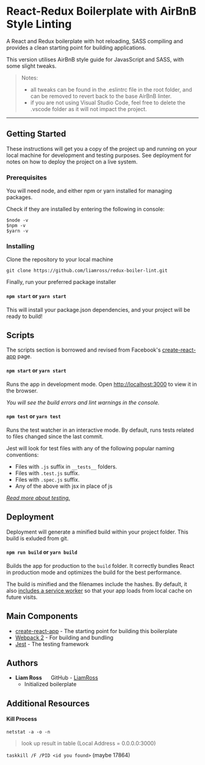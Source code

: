 # React-Redux Boilerplate with AirBnB Style Linting 

A React and Redux boilerplate with hot reloading, SASS compiling and provides a clean starting point for building applications.

This version utilises AirBnB style guide for JavasScript and SASS, with some slight tweaks.

> Notes: 
> * all tweaks can be found in the .eslintrc file in the root folder, and can be removed to revert back to the base AirBnB linter.
> * if you are not using Visual Studio Code, feel free to delete the .vscode folder as it will not impact the project.

---

## Getting Started

These instructions will get you a copy of the project up and running on your local machine for development and testing purposes. See deployment for notes on how to deploy the project on a live system.

### Prerequisites

You will need node, and either npm or yarn installed for managing packages.

Check if they are installed by entering the following in console:
```
$node -v
$npm -v
$yarn -v
```

### Installing

Clone the repository to your local machine

```
git clone https://github.com/liamross/redux-boiler-lint.git
```

Finally, run your preferred package installer
#### `npm start` or `yarn start`

This will install your package.json dependencies, and your project will be ready to build!

## Scripts

The scripts section is borrowed and revised from Facebook's [create-react-app](https://github.com/facebookincubator/create-react-app#npm-start-or-yarn-start) page.

#### `npm start` or `yarn start`

Runs the app in development mode.
Open [http://localhost:3000](http://localhost:3000) to view it in the browser.

*You will see the build errors and lint warnings in the console.*

#### `npm test` or `yarn test`

Runs the test watcher in an interactive mode.
By default, runs tests related to files changed since the last commit.

Jest will look for test files with any of the following popular naming conventions:

* Files with `.js` suffix in `__tests__` folders.
* Files with `.test.js` suffix.
* Files with `.spec.js` suffix.
* Any of the above with jsx in place of js

*[Read more about testing.](https://github.com/facebookincubator/create-react-app/blob/master/packages/react-scripts/template/README.md#running-tests)*

## Deployment

Deployment will generate a minified build within your project folder. This build is exluded from git.

#### `npm run build` or `yarn build`

Builds the app for production to the `build` folder.
It correctly bundles React in production mode and optimizes the build for the best performance.

The build is minified and the filenames include the hashes.
By default, it also [includes a service worker](https://github.com/facebookincubator/create-react-app/blob/master/packages/react-scripts/template/README.md#making-a-progressive-web-app) so that your app loads from local cache on future visits.

## Main Components

* [create-react-app](https://github.com/facebookincubator/create-react-app) - The starting point for building this boilerplate
* [Webpack 2](https://webpack.js.org/) - For building and bundling
* [Jest](https://facebook.github.io/jest/) - The testing framework

## Authors

* **Liam Ross**&nbsp;&nbsp;&nbsp;&nbsp;&nbsp;&nbsp;GitHub - [LiamRoss](https://github.com/LiamRoss)
    * Initialized boilerplate


## Additional Resources

#### Kill Process
`netstat -a -o -n`

> look up result in table (Local Address = 0.0.0.0:3000)

`taskkill /F /PID <id you found>` (maybe 17864)
